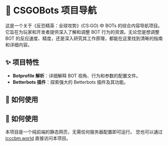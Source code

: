 # 🤖 CSGOBots 项目导航
这是一个关于《反恐精英：全球攻势》(CS:GO) 中 BOTs 的综合内容导航项目。它旨在为玩家和开发者提供深入了解和调整 BOT 行为的资源。无论您是想调整 BOT 的反应速度、精度，还是深入研究其工作原理，都能在这里找到清晰的指南和详细内容。
## ✨ 项目特性
*   **Botprofile 解析**：详细解释 BOT 视角、行为和参数的配置文件。
*   **Betterbots 插件**：探索强大的 Betterbots 插件及其功能。
## 🚀 如何使用
## 🚀 如何使用
本项目是一个纯前端的静态网页，无需任何服务器配置即可运行。
您也可以通过 [icccbm.world](https://icccbm.world) 直接访问本项目。

